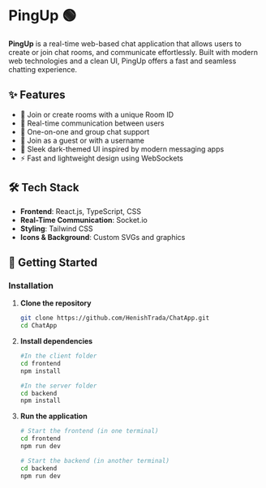 # PingUp 🟢


**PingUp** is a real-time web-based chat application that allows users to create or join chat rooms, and communicate effortlessly. Built with modern web technologies and a clean UI, PingUp offers a fast and seamless chatting experience.

## ✨ Features

- 🔐 Join or create rooms with a unique Room ID  
- 👥 Real-time communication between users  
- 💬 One-on-one and group chat support  
- 🚪 Join as a guest or with a username  
- 🌙 Sleek dark-themed UI inspired by modern messaging apps  
- ⚡️ Fast and lightweight design using WebSockets  

## 🛠️ Tech Stack

- **Frontend**: React.js, TypeScript, CSS
- **Real-Time Communication**: Socket.io  
- **Styling**: Tailwind CSS
- **Icons & Background**: Custom SVGs and graphics  


## 🚀 Getting Started

### Installation

1. **Clone the repository**  
   ```bash
   git clone https://github.com/HenishTrada/ChatApp.git
   cd ChatApp

2. **Install dependencies**
   ```bash
   #In the client folder
   cd frontend
   npm install

   #In the server folder
   cd backend
   npm install
3. **Run the application**
   ```bash
   # Start the frontend (in one terminal)
   cd frontend
   npm run dev

   # Start the backend (in another terminal)
   cd backend
   npm run dev
